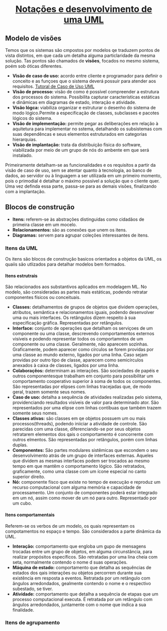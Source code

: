 <h1 align="center"><u>Notações e desenvolvimento de uma UML</u></h1>

<h2>Modelo de visões</h2>
<p>
Temos que os sistemas são cmpostos por modelos qe traduzem pontos de vista distintos, em que cada um detalha alguma particlaridade da mesma solução. Tas pontos são chamados de <b>visões</b>, focados no mesmo sistema, poém sob óticas diferentes.
</p>
<ul>
    <li>
    <b>Visão de caso de uso:</b> acordo entre cliente e programador para definir o conceito e as funçoes que o sistema deverá possuir para atender aos requisitos. 
    <a href="https://www.youtube.com/watch?v=ab6eDdwS3rA">Tutoral de Caso de Uso UML</a>
    </li>
    <li>
    <b>Visão de processo:</b> visão de como é possível compreender a estrutura dos processos do sistema. Possibilita capturar características estáticas e dinâmicas em diagramas de estado, interação e atividade.
    </li>
    <li>
    <b>Visão lógca:</b> viabiliza organizar e estruturar o desenho do sistema de modo lógico.Permite a especificação de classes, subclasses e pacotes lógicos do sistema.
    </li>
    <li>
    <b>Visão de implementação:</b> permite pegar as deliberações em relação à aquitetura para implementar no sstema, detalhando os subsistemas com suas dependêncas e seus elementos estruturados em categorias hierarquias.
    </li>
    <li>
    <b>Visão de implantação:</b> trata da distribuição física do software, viabilizada por meio de um grupo de nós do ambente em que será instalado.
    </li>
</ul>

<p>
Primeiramente detalham-se as funcionalidades e os requisitos a partir da visão de caso de uso, sem se atentar quanto à tecnologia, ao banco de dados, ao servidor ou à linguagem a ser utilizada em um primeiro momento, pois o primodial é detalhar o máximo possível a solução que o cliente quer. Uma vez definda essa parte, passa-se para as demais visões, finalizando com a implantação.
</p>

<h2>Blocos de construção</h2>
<ul>
    <li>
    <b>Itens:</b> referem-se às abstrações distinguidas como cidadãos de primeira classe em um mocelo.
    </li>
    <li>
    <b>Relacionamentos:</b> são as conexões que unem os itens.
    </li>
    <li>
    <b>Diagramas:</b> servem para agrupar coleções interessantes de itens.
    </li>
</ul>
<h3>Itens da UML</h3>
<p>
Os itens são blocos de construção basicos orientados a objetos da UML, os quaiis são utlizados para detalhar modelos bem formados.
</p>

<h4>Itens estrutrais</h4>
<p>
São relacionados aos substantivos aplicados em modelagem ML. No modelo, são consideradas as partes mais estáticas, podendo retratar componentes físicos ou conceituais.
</p>
<ul>
    <li>
    <b>Classes:</b> detalhamentos de grupos de objetos que dividem operações, atributos, semântica e relacionamentos iguais, podendo desenvolver uma ou mais interfaces. Os retângulos dizem respeito à sua especificação gráfica. Representadas por retângulos.
    </li>
    <li>
    <b>Interface:</b> conjunto de operações que detalham os serviçoes de um componente ou uma classe, descrevendo comportamentos externos visíveis e podendo representar todos os comportamntos de um componente ou uma classe. Geralmente,  não aparecem sozinhas. Graficamente, podem aparecer como círculos se forem providas por uma classe ao mundo externo, ligados por uma linha. Caso sejam providas por outro tipo de classe, aparecem como semicírculos anexados à caixa de classes, ligados por uma linha.
    </li>
    <li>
    <b>Colaboraçẽos:</b> determinam as interações. São sociedades de papéis e outros componentesque trabalham em conjunto para possibilitar um comportamento cooperativo superior à soma de todos os componentes. São representadas por elipses com linhas tracejadas que, de modo geral, trazem somente seus nomes.
    </li>
    <li>
    <b>Caso de uso:</b> detalha a sequência de atividades realizadas pelo sistema, providenciando resultados visíveis de valor para determinado ator. São representados por uma elipse com linhas contíbuas que também trazem somente seus nomes.
    </li>
    <li>
    <b>Classes ativas:</b> são classes em qe objetos possuem um ou mais processos(threads), podendo iniiciar a atividade de controle. São parecidas com uma classe, diferenciando-se por seus objetos retratarem elementos dos qais o comportamento é concorrente com outros elmentos. São representadas por retângulos, porém com linhas duplas.
    </li>
    <li>
    <b>Componentes:</b> São partes modulares sistêmicas que escondem o seu desenvolvimento atrás de um grupo de interfaces externas. Aqueles que dividem as mesmas interfaces podem ser trocados ao mesmo tempo em que mantêm o comportamento lógico. São retratados, graficamente, como uma classe com um ícone especial no canto superior direito.
    </li>
    <li>
    <b>Nó:</b> componente físco que existe no tempo de execução e reproduz um recurso computacional com alguma memória e capacidade de processamento. Um conjunto de componentes poderá estar integrado em um nó, assim como mover de um nó para outro. Representado por um cubo.
    </li>
</ul>
<h4>Itens comportamentais</h4>
<p>
Referem-se os verbos de um modelo, os quais representam os compotamentos no espaço e tempo. São considerados a parte dinâmica da UML.
</p>
<ul>
    <li>
    <b>Interação:</b> comportamento que engloba um gupo de mensagens trocadas entre um grupo de objetos, em alguma circunstância, para realizar propósitos específicos. São retratadas por uma lina cheia com seta, normalmente contendo o nome d suas operações.
    </li>
    <li>
    <b>Máquina de estado:</b> comportamento que detalha as sequências de estados dos qais interações ou objetos percorrem durante sua existência em resposta a eventos. Retratada por um retângulo com ângulos arredondados, gealmente contendo o nome e o respectivo subestado, se tiver.
    </li>
    <li>
    <b>Atividade:</b> comportamento que detalha a sequência de etapas que um processo computacional executa. É retratada por um retângulo com ângulos arredondados, juntamente com o nome que indica a sua finalidade.
    </li>
</ul>

<h3>Itens de agrupamento</h3>
